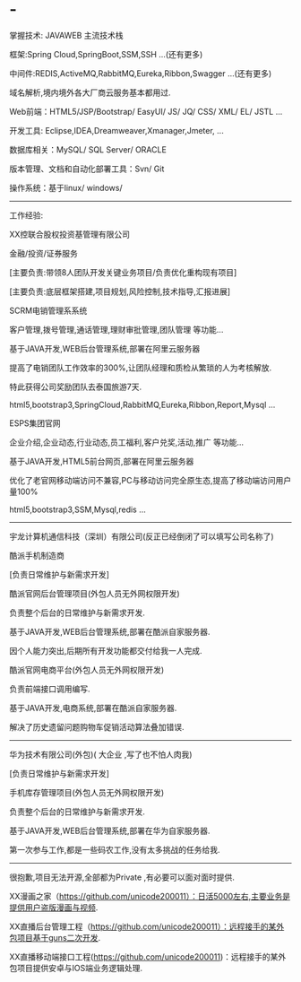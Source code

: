 # -
掌握技术: JAVAWEB 主流技术栈

框架:Spring Cloud,SpringBoot,SSM,SSH ...(还有更多)

中间件:REDIS,ActiveMQ,RabbitMQ,Eureka,Ribbon,Swagger ...(还有更多)

域名解析,境内境外各大厂商云服务基本都用过.

Web前端：HTML5/JSP/Bootstrap/ EasyUI/ JS/ JQ/ CSS/ XML/ EL/ JSTL ...

开发工具: Eclipse,IDEA,Dreamweaver,Xmanager,Jmeter, ...

数据库相关：MySQL/ SQL Server/ ORACLE

版本管理、文档和自动化部署工具：Svn/ Git

操作系统：基于linux/ windows/ 

 ------------------------------------------------------------
 
工作经验:

XX控联合股权投资基管理有限公司

金融/投资/证券服务

[主要负责:带领8人团队开发关键业务项目/负责优化重构现有项目]

[主要负责:底层框架搭建,项目规划,风险控制,技术指导,汇报进展]

SCRM电销管理系系统

客户管理,拨号管理,通话管理,理财审批管理,团队管理 等功能...

基于JAVA开发,WEB后台管理系统,部署在阿里云服务器

提高了电销团队工作效率的300%,让团队经理和质检从繁琐的人为考核解放.

特此获得公司奖励团队去泰国旅游7天.

html5,bootstrap3,SpringCloud,RabbitMQ,Eureka,Ribbon,Report,Mysql  ...


ESPS集团官网

企业介绍,企业动态,行业动态,员工福利,客户兑奖,活动,推广 等功能...

基于JAVA开发,HTML5前台网页,部署在阿里云服务器

优化了老官网移动端访问不兼容,PC与移动访问完全原生态,提高了移动端访问用户量100%

html5,bootstrap3,SSM,Mysql,redis ...

--------------------------------------------------------------------------
宇龙计算机通信科技（深圳）有限公司(反正已经倒闭了可以填写公司名称了)

酷派手机制造商

[负责日常维护与新需求开发]

酷派官网后台管理项目(外包人员无外网权限开发)

负责整个后台的日常维护与新需求开发.

基于JAVA开发,WEB后台管理系统,部署在酷派自家服务器.

因个人能力突出,后期所有开发功能都交付给我一人完成.



酷派官网电商平台(外包人员无外网权限开发)

负责前端接口调用编写.

基于JAVA开发,电商系统,部署在酷派自家服务器.

解决了历史遗留问题购物车促销活动算法叠加错误.


-------------------------------------------------------------
华为技术有限公司(外包)( 大企业 ,写了也不怕人肉我)

[负责日常维护与新需求开发]

手机库存管理项目(外包人员无外网权限开发)

负责整个后台的日常维护与新需求开发.

基于JAVA开发,WEB后台管理系统,部署在华为自家服务器.

第一次参与工作,都是一些码农工作,没有太多挑战的任务给我.

 --------------------------------------------------------------
 
 很抱歉,项目无法开源,全部都为Private ,有必要可以面对面时提供.

XX漫画之家（https://github.com/unicode200011）：日活5000左右,主要业务是提供用户盗版漫画与视频.

XX直播后台管理工程（https://github.com/unicode200011）：远程接手的某外包项目基于guns二次开发.

XX直播移动端接口工程(https://github.com/unicode200011)：远程接手的某外包项目提供安卓与IOS端业务逻辑处理.

